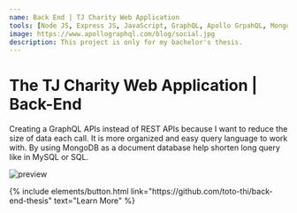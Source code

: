 ```yaml
---
name: Back End | TJ Charity Web Application
tools: [Node JS, Express JS, JavaScript, GraphQL, Apollo GrpahQL, MongoDB, Mongoose]
image: https://www.apollographql.com/blog/social.jpg
description: This project is only for my bachelor's thesis.
---
```


# The TJ Charity Web Application | Back-End

Creating a GraphQL APIs instead of REST APIs because I want to reduce the size of data each call. It is more organized and easy query language to work with. By using MongoDB as a document database help shorten long query like in MySQL or SQL.

![preview](https://drive.google.com/file/d/1f9a-JdbDLger415Uy5hJyDCVqoxJm6Dn/view?usp=sharing)

<p class="text-center">
{% include elements/button.html link="https://github.com/toto-thi/back-end-thesis" text="Learn More" %}
</p>
